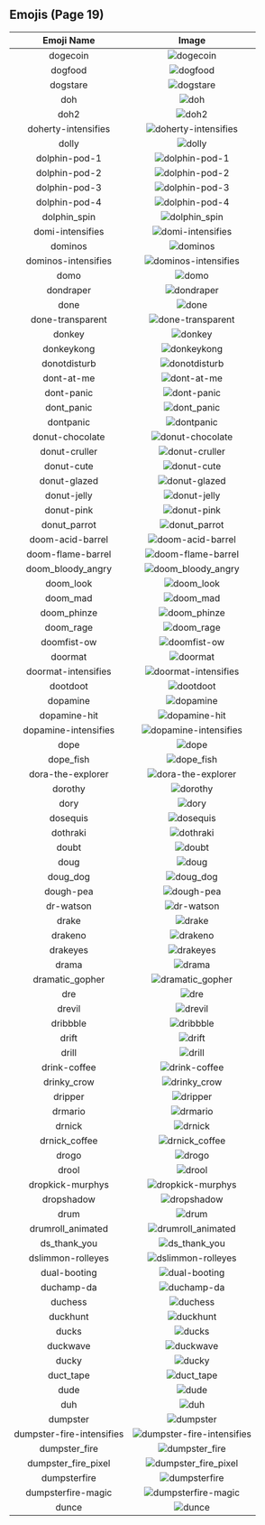 
  ## Emojis (Page 19)
  |Emoji Name|Image|
  | :-: | :-: |
  |dogecoin| ![dogecoin](/output/dogecoin)|
  |dogfood| ![dogfood](/output/dogfood.jpg)|
  |dogstare| ![dogstare](/output/dogstare.png)|
  |doh| ![doh](/output/doh.png)|
  |doh2| ![doh2](/output/doh2.gif)|
  |doherty-intensifies| ![doherty-intensifies](/output/doherty-intensifies.gif)|
  |dolly| ![dolly](/output/dolly.png)|
  |dolphin-pod-1| ![dolphin-pod-1](/output/dolphin-pod-1.png)|
  |dolphin-pod-2| ![dolphin-pod-2](/output/dolphin-pod-2.png)|
  |dolphin-pod-3| ![dolphin-pod-3](/output/dolphin-pod-3.png)|
  |dolphin-pod-4| ![dolphin-pod-4](/output/dolphin-pod-4.png)|
  |dolphin_spin| ![dolphin_spin](/output/dolphin_spin.gif)|
  |domi-intensifies| ![domi-intensifies](/output/domi-intensifies.gif)|
  |dominos| ![dominos](/output/dominos.png)|
  |dominos-intensifies| ![dominos-intensifies](/output/dominos-intensifies.gif)|
  |domo| ![domo](/output/domo.png)|
  |dondraper| ![dondraper](/output/dondraper.jpg)|
  |done| ![done](/output/done.jpg)|
  |done-transparent| ![done-transparent](/output/done-transparent.png)|
  |donkey| ![donkey](/output/donkey.gif)|
  |donkeykong| ![donkeykong](/output/donkeykong.gif)|
  |donotdisturb| ![donotdisturb](/output/donotdisturb.png)|
  |dont-at-me| ![dont-at-me](/output/dont-at-me.png)|
  |dont-panic| ![dont-panic](/output/dont-panic.png)|
  |dont_panic| ![dont_panic](/output/dont_panic.png)|
  |dontpanic| ![dontpanic](/output/dontpanic.jpg)|
  |donut-chocolate| ![donut-chocolate](/output/donut-chocolate.png)|
  |donut-cruller| ![donut-cruller](/output/donut-cruller.png)|
  |donut-cute| ![donut-cute](/output/donut-cute.png)|
  |donut-glazed| ![donut-glazed](/output/donut-glazed.png)|
  |donut-jelly| ![donut-jelly](/output/donut-jelly.png)|
  |donut-pink| ![donut-pink](/output/donut-pink.png)|
  |donut_parrot| ![donut_parrot](/output/donut_parrot.gif)|
  |doom-acid-barrel| ![doom-acid-barrel](/output/doom-acid-barrel.gif)|
  |doom-flame-barrel| ![doom-flame-barrel](/output/doom-flame-barrel.gif)|
  |doom_bloody_angry| ![doom_bloody_angry](/output/doom_bloody_angry.png)|
  |doom_look| ![doom_look](/output/doom_look.gif)|
  |doom_mad| ![doom_mad](/output/doom_mad.gif)|
  |doom_phinze| ![doom_phinze](/output/doom_phinze.jpg)|
  |doom_rage| ![doom_rage](/output/doom_rage.gif)|
  |doomfist-ow| ![doomfist-ow](/output/doomfist-ow.png)|
  |doormat| ![doormat](/output/doormat.png)|
  |doormat-intensifies| ![doormat-intensifies](/output/doormat-intensifies.gif)|
  |dootdoot| ![dootdoot](/output/dootdoot.png)|
  |dopamine| ![dopamine](/output/dopamine.png)|
  |dopamine-hit| ![dopamine-hit](/output/dopamine-hit.gif)|
  |dopamine-intensifies| ![dopamine-intensifies](/output/dopamine-intensifies.gif)|
  |dope| ![dope](/output/dope.png)|
  |dope_fish| ![dope_fish](/output/dope_fish.gif)|
  |dora-the-explorer| ![dora-the-explorer](/output/dora-the-explorer.png)|
  |dorothy| ![dorothy](/output/dorothy.jpg)|
  |dory| ![dory](/output/dory.png)|
  |dosequis| ![dosequis](/output/dosequis.png)|
  |dothraki| ![dothraki](/output/dothraki)|
  |doubt| ![doubt](/output/doubt.png)|
  |doug| ![doug](/output/doug.png)|
  |doug_dog| ![doug_dog](/output/doug_dog.gif)|
  |dough-pea| ![dough-pea](/output/dough-pea.png)|
  |dr-watson| ![dr-watson](/output/dr-watson.png)|
  |drake| ![drake](/output/drake.png)|
  |drakeno| ![drakeno](/output/drakeno.png)|
  |drakeyes| ![drakeyes](/output/drakeyes.png)|
  |drama| ![drama](/output/drama.png)|
  |dramatic_gopher| ![dramatic_gopher](/output/dramatic_gopher.gif)|
  |dre| ![dre](/output/dre.jpg)|
  |drevil| ![drevil](/output/drevil.png)|
  |dribbble| ![dribbble](/output/dribbble.gif)|
  |drift| ![drift](/output/drift.png)|
  |drill| ![drill](/output/drill.png)|
  |drink-coffee| ![drink-coffee](/output/drink-coffee.gif)|
  |drinky_crow| ![drinky_crow](/output/drinky_crow.png)|
  |dripper| ![dripper](/output/dripper.jpg)|
  |drmario| ![drmario](/output/drmario.png)|
  |drnick| ![drnick](/output/drnick.png)|
  |drnick_coffee| ![drnick_coffee](/output/drnick_coffee.png)|
  |drogo| ![drogo](/output/drogo)|
  |drool| ![drool](/output/drool.png)|
  |dropkick-murphys| ![dropkick-murphys](/output/dropkick-murphys.jpg)|
  |dropshadow| ![dropshadow](/output/dropshadow.png)|
  |drum| ![drum](/output/drum.png)|
  |drumroll_animated| ![drumroll_animated](/output/drumroll_animated.gif)|
  |ds_thank_you| ![ds_thank_you](/output/ds_thank_you.png)|
  |dslimmon-rolleyes| ![dslimmon-rolleyes](/output/dslimmon-rolleyes.gif)|
  |dual-booting| ![dual-booting](/output/dual-booting.png)|
  |duchamp-da| ![duchamp-da](/output/duchamp-da)|
  |duchess| ![duchess](/output/duchess.jpg)|
  |duckhunt| ![duckhunt](/output/duckhunt.gif)|
  |ducks| ![ducks](/output/ducks.png)|
  |duckwave| ![duckwave](/output/duckwave.gif)|
  |ducky| ![ducky](/output/ducky.png)|
  |duct_tape| ![duct_tape](/output/duct_tape.png)|
  |dude| ![dude](/output/dude.png)|
  |duh| ![duh](/output/duh.jpg)|
  |dumpster| ![dumpster](/output/dumpster.png)|
  |dumpster-fire-intensifies| ![dumpster-fire-intensifies](/output/dumpster-fire-intensifies.gif)|
  |dumpster_fire| ![dumpster_fire](/output/dumpster_fire.png)|
  |dumpster_fire_pixel| ![dumpster_fire_pixel](/output/dumpster_fire_pixel.gif)|
  |dumpsterfire| ![dumpsterfire](/output/dumpsterfire.gif)|
  |dumpsterfire-magic| ![dumpsterfire-magic](/output/dumpsterfire-magic.gif)|
  |dunce| ![dunce](/output/dunce.gif)|
  